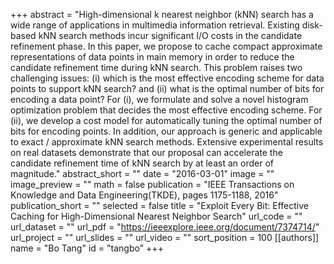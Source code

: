+++
abstract = "High-dimensional k nearest neighbor (kNN) search has a wide range of applications in multimedia information retrieval. Existing disk-based kNN search methods incur significant I/O costs in the candidate refinement phase. In this paper, we propose to cache compact approximate representations of data points in main memory in order to reduce the candidate refinement time during kNN search. This problem raises two challenging issues: (i) which is the most effective encoding scheme for data points to support kNN search? and (ii) what is the optimal number of bits for encoding a data point? For (i), we formulate and solve a novel histogram optimization problem that decides the most effective encoding scheme. For (ii), we develop a cost model for automatically tuning the optimal number of bits for encoding points. In addition, our approach is generic and applicable to exact / approximate kNN search methods. Extensive experimental results on real datasets demonstrate that our proposal can accelerate the candidate refinement time of kNN search by at least an order of magnitude."
abstract_short = ""
date = "2016-03-01"
image = ""
image_preview = ""
math = false
publication = "IEEE Transactions on Knowledge and Data Engineering(TKDE), pages 1175-1188, 2016"
publication_short = ""
selected = false
title = "Exploit Every Bit: Effective Caching for High-Dimensional Nearest Neighbor Search"
url_code = ""
url_dataset = ""
url_pdf = "https://ieeexplore.ieee.org/document/7374714/"
url_project = ""
url_slides = ""
url_video = ""
sort_position = 100
[[authors]]
    name = "Bo Tang"
    id = "tangbo"
+++
